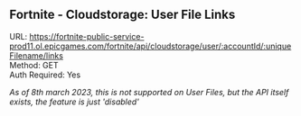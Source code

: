 ## Fortnite - Cloudstorage: User File Links

URL: https://fortnite-public-service-prod11.ol.epicgames.com/fortnite/api/cloudstorage/user/:accountId/:uniqueFilename/links \
Method: GET \
Auth Required: Yes

_As of 8th march 2023, this is not supported on User Files, but the API itself exists, the feature is just 'disabled'_
